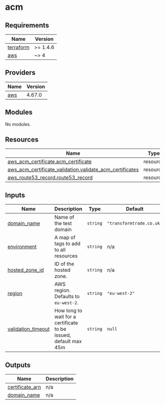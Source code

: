 # acm

<!-- BEGINNING OF PRE-COMMIT-TERRAFORM DOCS HOOK -->
## Requirements

| Name | Version |
|------|---------|
| <a name="requirement_terraform"></a> [terraform](#requirement\_terraform) | >= 1.4.6 |
| <a name="requirement_aws"></a> [aws](#requirement\_aws) | ~> 4 |

## Providers

| Name | Version |
|------|---------|
| <a name="provider_aws"></a> [aws](#provider\_aws) | 4.67.0 |

## Modules

No modules.

## Resources

| Name | Type |
|------|------|
| [aws_acm_certificate.acm_certificate](https://registry.terraform.io/providers/hashicorp/aws/latest/docs/resources/acm_certificate) | resource |
| [aws_acm_certificate_validation.validate_acm_certificates](https://registry.terraform.io/providers/hashicorp/aws/latest/docs/resources/acm_certificate_validation) | resource |
| [aws_route53_record.route53_record](https://registry.terraform.io/providers/hashicorp/aws/latest/docs/resources/route53_record) | resource |

## Inputs

| Name | Description | Type | Default | Required |
|------|-------------|------|---------|:--------:|
| <a name="input_domain_name"></a> [domain\_name](#input\_domain\_name) | Name of the test domain | `string` | `"transformtrade.co.uk"` | no |
| <a name="input_environment"></a> [environment](#input\_environment) | A map of tags to add to all resources | `string` | n/a | yes |
| <a name="input_hosted_zone_id"></a> [hosted\_zone\_id](#input\_hosted\_zone\_id) | ID of the hosted zone. | `string` | n/a | yes |
| <a name="input_region"></a> [region](#input\_region) | AWS region. Defaults to `eu-west-2`. | `string` | `"eu-west-2"` | no |
| <a name="input_validation_timeout"></a> [validation\_timeout](#input\_validation\_timeout) | How long to wait for a certificate to be issued, default max 45m | `string` | `null` | no |

## Outputs

| Name | Description |
|------|-------------|
| <a name="output_certificate_arn"></a> [certificate\_arn](#output\_certificate\_arn) | n/a |
| <a name="output_domain_name"></a> [domain\_name](#output\_domain\_name) | n/a |
<!-- END OF PRE-COMMIT-TERRAFORM DOCS HOOK -->
